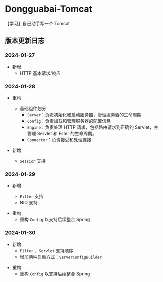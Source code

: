 # Dongguabai-Tomcat
【学习】自己动手写一个 Tomcat

## 版本更新日志
### 2024-01-27

- 新增
  - HTTP 基本请求/响应
### 2024-01-28

- 重构
  - 基础组件划分
    - `Server`：负责初始化和启动服务器，管理服务器的生命周期
    - `Config`：负责加载和管理服务器的配置信息
    - `Engine`：负责处理 HTTP 请求，包括路由请求到正确的 Servlet，并管理 Servlet 和 Filter 的生命周期。
    - `Connector`：负责接受和处理连接
  
- 新增
  - `Session` 支持


### 2024-01-29

- 新增

  - `Filter` 支持

  * NIO 支持

* 重构
  * 重构 `Config` 以支持后续整合 Spring

### 2024-01-30

- 新增
  - `Filter` 、`Servlet` 支持顺序
  - 增加两种启动方式：`ServerConfigBuilder`

* 重构
  * 重构 `Config` 以支持后续整合 Spring
